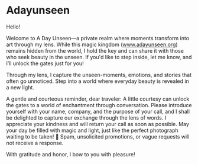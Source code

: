 # Adayunseen 
Hello!

Welcome to A Day Unseen—a private realm where moments transform into art through my lens. While this magic kingdom (www.adayunseen.org) remains hidden from the world, I hold the key and can share it with those who seek beauty in the unseen. If you'd like to step inside, let me know, and I’ll unlock the gates just for you!

Through my lens, I capture the unseen-moments, emotions, and stories that often go unnoticed. Step into a world where everyday beauty is revealed in a new light.

A gentle and courteous reminder, dear traveler: A little courtesy can unlock the gates to a world of enchantment through conversation. Please introduce yourself with your name, company, and the purpose of your call, and I shall be delighted to capture our exchange through the lens of words. I appreciate your kindness and will return your call as soon as possible. May your day be filled with magic and light, just like the perfect photograph waiting to be taken! 🚫 Spam, unsolicited promotions, or vague requests will not receive a response.

With gratitude and honor, I bow to you with pleasure!




